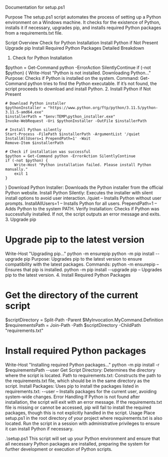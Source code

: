 Documentation for setup.ps1 

Purpose
The setup.ps1 script automates the process of setting up a Python environment on a Windows machine. It checks for the existence of Python, installs it if necessary, upgrades pip, and installs required Python packages from a requirements.txt file.

Script Overview
Check for Python Installation
Install Python if Not Present
Upgrade pip
Install Required Python Packages
Detailed Breakdown
1. Check for Python Installation


$python = Get-Command python -ErrorAction SilentlyContinue
if (-not $python) {
    Write-Host "Python is not installed. Downloading Python..."
Purpose: Checks if Python is installed on the system.
Command: Get-Command python tries to find the Python executable. If it’s not found, the script proceeds to download and install Python.
2. Install Python if Not Present


    # Download Python installer
    $pythonInstaller = "https://www.python.org/ftp/python/3.11.5/python-3.11.5-amd64.exe"
    $installerPath = "$env:TEMP\python_installer.exe"
    Invoke-WebRequest -Uri $pythonInstaller -OutFile $installerPath

    # Install Python silently
    Start-Process -FilePath $installerPath -ArgumentList '/quiet InstallAllUsers=1 PrependPath=1' -Wait
    Remove-Item $installerPath

    # Check if installation was successful
    $python = Get-Command python -ErrorAction SilentlyContinue
    if (-not $python) {
        Write-Host "Python installation failed. Please install Python manually."
        exit 1
    }
}
Download Python Installer: Downloads the Python installer from the official Python website.
Install Python Silently: Executes the installer with silent install options to avoid user interaction.
/quiet – Installs Python without user prompts.
InstallAllUsers=1 – Installs Python for all users.
PrependPath=1 – Adds Python to the system PATH.
Verify Installation: Checks if Python was successfully installed. If not, the script outputs an error message and exits.
3. Upgrade pip


# Upgrade pip to the latest version
Write-Host "Upgrading pip..."
python -m ensurepip
python -m pip install --upgrade pip
Purpose: Upgrades pip to the latest version to ensure compatibility with the latest packages.
Commands:
python -m ensurepip – Ensures that pip is installed.
python -m pip install --upgrade pip – Upgrades pip to the latest version.
4. Install Required Python Packages


# Get the directory of the current script
$scriptDirectory = Split-Path -Parent $MyInvocation.MyCommand.Definition
$requirementsPath = Join-Path -Path $scriptDirectory -ChildPath "requirements.txt"

# Install required Python packages
Write-Host "Installing required Python packages..."
python -m pip install -r $requirementsPath --user
Get Script Directory: Determines the directory where the script is located.
Path to requirements.txt: Constructs the path to the requirements.txt file, which should be in the same directory as the script.
Install Packages: Uses pip to install the packages listed in requirements.txt:
--user – Installs packages for the current user, avoiding system-wide changes.
Error Handling
If Python is not found after installation, the script will exit with an error message.
If the requirements.txt file is missing or cannot be accessed, pip will fail to install the required packages, though this is not explicitly handled in the script.
Usage
Place setup.ps1 in the root directory of your project where requirements.txt is also located.
Run the script in a  session with administrative privileges to ensure it can install Python if necessary.


.\setup.ps1
This script will set up your Python environment and ensure that all necessary Python packages are installed, preparing the system for further development or execution of Python scripts.